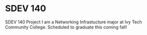 # SDEV 140 
SDEV 140 Project
I am a Networking Infrastucture major at Ivy Tech Community College. Scheduled to graduate this coming fall!
